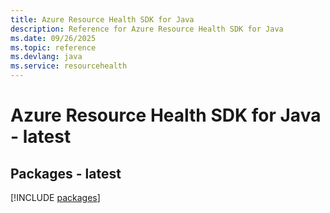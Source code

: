 ```yaml
---
title: Azure Resource Health SDK for Java
description: Reference for Azure Resource Health SDK for Java
ms.date: 09/26/2025
ms.topic: reference
ms.devlang: java
ms.service: resourcehealth
---
```

# Azure Resource Health SDK for Java - latest
## Packages - latest
[!INCLUDE [packages](resource-health-index.md)]